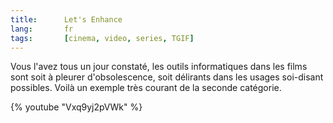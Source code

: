 ```yaml
---
title:      Let's Enhance
lang:       fr
tags:       [cinema, video, series, TGIF]
---
```


Vous l'avez tous un jour constaté, les outils informatiques dans les films sont soit à pleurer d'obsolescence, soit délirants dans les usages soi-disant possibles. Voilà un exemple très courant de la seconde catégorie.

{% youtube "Vxq9yj2pVWk" %}
